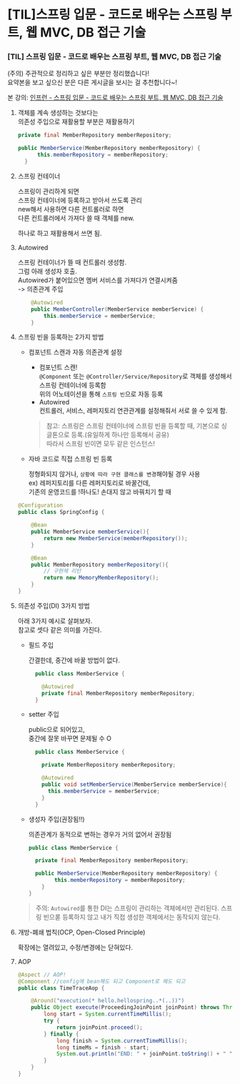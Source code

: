 # [TIL]스프링 입문 - 코드로 배우는 스프링 부트, 웹 MVC, DB 접근 기술


### [TIL] 스프링 입문 - 코드로 배우는 스프링 부트, 웹 MVC, DB 접근 기술

(주의) 주관적으로 정리하고 싶은 부분만 정리했습니다!  
 요약본을 보고 싶으신 분은 다른 게시글을 보시는 걸 추천합니다~!

본 강의:
[인프런 - 스프링 입문 - 코드로 배우는 스프링 부트, 웹 MVC, DB 접근 기술](https://www.inflearn.com/course/%EC%8A%A4%ED%94%84%EB%A7%81-%EC%9E%85%EB%AC%B8-%EC%8A%A4%ED%94%84%EB%A7%81%EB%B6%80%ED%8A%B8/dashboard)

1. 객체를 계속 생성하는 것보다는  
   의존성 주입으로 재활용할 부분은 재활용하기

   ```java
   private final MemberRepository memberRepository;

   public MemberService(MemberRepository memberRepository) {
         this.memberRepository = memberRepository;
     }
   ```

2. 스프링 컨테이너

   스프링이 관리하게 되면  
   스프링 컨테이너에 등록하고 받아서 쓰도록 관리  
   new해서 사용하면 다른 컨트롤러로 하면  
   다른 컨트롤러에서 가져다 쓸 때 객체를 new.

   하나로 하고 재활용해서 쓰면 됨.

3. Autowired

   스프링 컨테이너가 뜰 때 컨트롤러 생성함.  
   그럼 아래 생성자 호출.  
   Autowired가 붙어있으면 멤버 서비스를 가져다가 연결시켜줌  
   -> 의존관계 주입

   ```java
       @Autowired
       public MemberController(MemberService memberService) {
           this.memberService = memberService;
       }
   ```

4. 스프링 빈을 등록하는 2가지 방법

   - 컴포넌트 스캔과 자동 의존관계 설정

     - 컴포넌트 스캔!  
       `@Component` 또는 `@Controller/Service/Repository`로 객체를 생성해서 스프링 컨테이너에 등록함  
       위의 어노테이션을 통해 `스프링 빈`으로 자동 등록
     - Autowired  
       컨트롤러, 서비스, 레퍼지토리 연관관계를 설정해줘서 서로 쓸 수 있게 함.

     > 참고: 스프링은 스프링 컨테이너에 스프링 빈을 등록할 때, 기본으로 싱글톤으로 등록.(유일하게 하나만 등록해서 공유)  
     > 따라서 스프링 빈이면 모두 같은 인스턴스!

   - 자바 코드로 직접 스프링 빈 등록

     정형화되지 않거나, `상황에 따라 구현 클래스를 변경`해야될 경우 사용  
      ex) 레퍼지토리를 다른 레퍼지토리로 바꿀건데,  
      기존의 운영코드를 !하나도! 손대지 않고 바꿔치기 할 때

   ```java
   @Configuration
   public class SpringConfig {

       @Bean
       public MemberService memberService(){
           return new MemberService(memberRepository());
       }

       @Bean
       public MemberRepository memberRepository(){
           // 구현체 리턴
           return new MemoryMemberRepository();
       }
   }
   ```

5. 의존성 주입(DI) 3가지 방법

   아래 3가지 예시로 살펴보자.  
   참고로 셋다 같은 의미를 가진다.

   - 필드 주입

     간결한데, 중간에 바꿀 방법이 없다.

     ```java
       public class MemberService {

         @Autowired
         private final MemberRepository memberRepository;
       }
     ```

   - setter 주입

     public으로 되어있고,  
     중간에 잘못 바꾸면 문제될 수 O

     ```java
       public class MemberService {

         private MemberRepository memberRepository;

         @Autowired
         public void setMemberService(MemberService memberService){
           this.memberService = memberService;
         }
       }
     ```

   - 생성자 주입(권장됨!!)

     의존관계가 동적으로 변하는 경우가 거의 없어서 권장됨

     ```java
     public class MemberService {

       private final MemberRepository memberRepository;

       public MemberService(MemberRepository memberRepository) {
             this.memberRepository = memberRepository;
         }
     }
     ```

   > 주의: `Autowired`를 통한 DI는 스프링이 관리하는 객체에서만 관리된다.
   > 스프링 빈으롣 등록하지 않고 내가 직접 생성한 객체에서는 동작되지 않는다.

6. 개방-폐쇄 법칙(OCP, Open-Closed Principle)

   확장에는 열려있고, 수정/변경에는 닫혀있다.

7. AOP

   ```java
   @Aspect // AOP!
   @Component //config에 bean해도 되고 Component로 해도 되고
   public class TimeTraceAop {

       @Around("execution(* hello.hellospring..*(..))")
       public Object execute(ProceedingJoinPoint joinPoint) throws Throwable{
           long start = System.currentTimeMillis();
           try {
               return joinPoint.proceed();
           } finally {
               long finish = System.currentTimeMillis();
               long timeMs = finish - start;
               System.out.println("END: " + joinPoint.toString() + " " + timeMs + "ms");
           }
       }
   }
   ```

